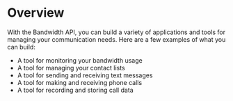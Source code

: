 # Overview

With the Bandwidth API, you can build a variety of applications and tools for managing your communication needs. Here are a few examples of what you can build:

- A tool for monitoring your bandwidth usage
- A tool for managing your contact lists
- A tool for sending and receiving text messages
- A tool for making and receiving phone calls
- A tool for recording and storing call data
